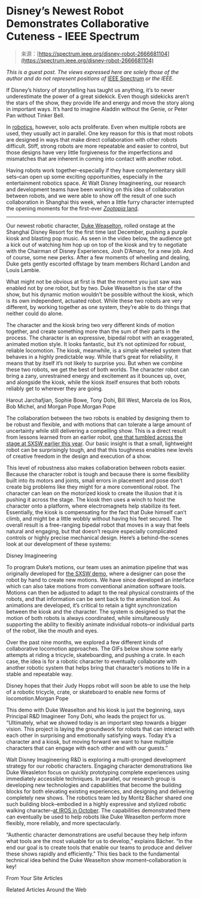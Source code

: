 <!--yml
category: 未分类
date: 2024-05-27 14:45:55
-->

# Disney’s Newest Robot Demonstrates Collaborative Cuteness - IEEE Spectrum

> 来源：[https://spectrum.ieee.org/disney-robot-2666681104](https://spectrum.ieee.org/disney-robot-2666681104)

*This is a guest post. The views expressed here are solely those of the author and do not represent positions of* [IEEE Spectrum](https://spectrum.ieee.org/) *or the IEEE.*

If Disney’s history of storytelling has taught us anything, it’s to never underestimate the power of a great sidekick. Even though sidekicks aren’t the stars of the show, they provide life and energy and move the story along in important ways. It’s hard to imagine Aladdin without the Genie, or Peter Pan without Tinker Bell.

In [robotics](https://spectrum.ieee.org/topic/robotics/), however, solo acts proliferate. Even when multiple robots are used, they usually act in parallel. One key reason for this is that most robots are designed in ways that make direct collaboration with other robots difficult. Stiff, strong robots are more repeatable and easier to control, but those designs have very little forgiveness for the imperfections and mismatches that are inherent in coming into contact with another robot.

Having robots work together–especially if they have complementary skill sets–can open up some exciting opportunities, especially in the entertainment robotics space. At Walt Disney Imagineering, our research and development teams have been working on this idea of collaboration between robots, and we were able to show off the result of one such collaboration in Shanghai this week, when a little furry character interrupted the opening moments for the first-ever [*Zootopia* land](https://disneyparks.disney.go.com/blog/2023/10/zootopia-opening-dec-20-2023-at-shanghai-disney-resort/).

* * *

Our newest robotic character, [Duke Weaselton](https://zootopia.fandom.com/wiki/Duke_Weaselton), rolled onstage at the Shanghai Disney Resort for the first time last December, pushing a purple kiosk and blasting pop music. As seen in the video below, the audience got a kick out of watching him hop up on top of the kiosk and try to negotiate with the Chairman of Disney Experiences, Josh D’Amaro, for a new job. And of course, some new perks. After a few moments of wheeling and dealing, Duke gets gently escorted offstage by team members Richard Landon and Louis Lambie.

What might not be obvious at first is that the moment you just saw was enabled not by one robot, but by two. Duke Weaselton is the star of the show, but his dynamic motion wouldn’t be possible without the kiosk, which is its own independent, actuated robot. While these two robots are very different, by working together as one system, they’re able to do things that neither could do alone.

The character and the kiosk bring two very different kinds of motion together, and create something more than the sum of their parts in the process. The character is an expressive, bipedal robot with an exaggerated, animated motion style. It looks fantastic, but it’s not optimized for robust, reliable locomotion. The kiosk, meanwhile, is a simple wheeled system that behaves in a highly predictable way. While that’s great for reliability, it means that by itself it’s not likely to surprise you. But when we combine these two robots, we get the best of both worlds. The character robot can bring a zany, unrestrained energy and excitement as it bounces up, over, and alongside the kiosk, while the kiosk itself ensures that both robots reliably get to wherever they are going.

Harout Jarchafjian, Sophie Bowe, Tony Dohi, Bill West, Marcela de los Rios, Bob Michel, and Morgan Pope.Morgan Pope

The collaboration between the two robots is enabled by designing them to be robust and flexible, and with motions that can tolerate a large amount of uncertainty while still delivering a compelling show. This is a direct result from lessons learned from an earlier robot, [one that tumbled across the stage at SXSW earlier this year](https://spectrum.ieee.org/disney-robot-indestructibles). Our basic insight is that a small, lightweight robot can be surprisingly tough, and that this toughness enables new levels of creative freedom in the design and execution of a show.

This level of robustness also makes collaboration between robots easier. Because the character robot is tough and because there is some flexibility built into its motors and joints, small errors in placement and pose don’t create big problems like they might for a more conventional robot. The character can lean on the motorized kiosk to create the illusion that it is pushing it across the stage. The kiosk then uses a winch to hoist the character onto a platform, where electromagnets help stabilize its feet. Essentially, the kiosk is compensating for the fact that Duke himself can’t climb, and might be a little wobbly without having his feet secured. The overall result is a free-ranging bipedal robot that moves in a way that feels natural and engaging, but that doesn’t require especially complicated controls or highly precise mechanical design. Here’s a behind-the-scenes look at our development of these systems:

Disney Imagineering

To program Duke’s motions, our team uses an animation pipeline that was originally developed for [the SXSW demo](https://spectrum.ieee.org/disney-robot-indestructibles), where a designer can pose the robot by hand to create new motions. We have since developed an interface which can also take motions from conventional animation software tools. Motions can then be adjusted to adapt to the real physical constraints of the robots, and that information can be sent back to the animation tool. As animations are developed, it’s critical to retain a tight synchronization between the kiosk and the character. The system is designed so that the motion of both robots is always coordinated, while simultaneously supporting the ability to flexibly animate individual robots–or individual parts of the robot, like the mouth and eyes.

Over the past nine months, we explored a few different kinds of collaborative locomotion approaches. The GIFs below show some early attempts at riding a tricycle, skateboarding, and pushing a crate. In each case, the idea is for a robotic character to eventually collaborate with another robotic system that helps bring that character’s motions to life in a stable and repeatable way.

Disney hopes that their Judy Hopps robot will soon be able to use the help of a robotic tricycle, crate, or skateboard to enable new forms of locomotion.Morgan Pope

This demo with Duke Weaselton and his kiosk is just the beginning, says Principal R&D Imagineer Tony Dohi, who leads the project for us. “Ultimately, what we showed today is an important step towards a bigger vision. This project is laying the groundwork for robots that can interact with each other in surprising and emotionally satisfying ways. Today it’s a character and a kiosk, but moving forward we want to have multiple characters that can engage with each other and with our guests.”

Walt Disney Imagineering R&D is exploring a multi-pronged development strategy for our robotic characters. Engaging character demonstrations like Duke Weasleton focus on quickly prototyping complete experiences using immediately accessible techniques. In parallel, our research group is developing new technologies and capabilities that become the building blocks for both elevating existing experiences, and designing and delivering completely new shows. The robotics team led by Moritz Bächer shared one such building block–embodied in a highly expressive and stylized robotic walking character–[at IROS in October](https://spectrum.ieee.org/disney-robot). The capabilities demonstrated there can eventually be used to help robots like Duke Weaselton perform more flexibly, more reliably, and more spectacularly.

“Authentic character demonstrations are useful because they help inform what tools are the most valuable for us to develop,” explains Bächer. “In the end our goal is to create tools that enable our teams to produce and deliver these shows rapidly and efficiently.” This ties back to the fundamental technical idea behind the Duke Weaselton show moment–collaboration is key!

From Your Site Articles

Related Articles Around the Web